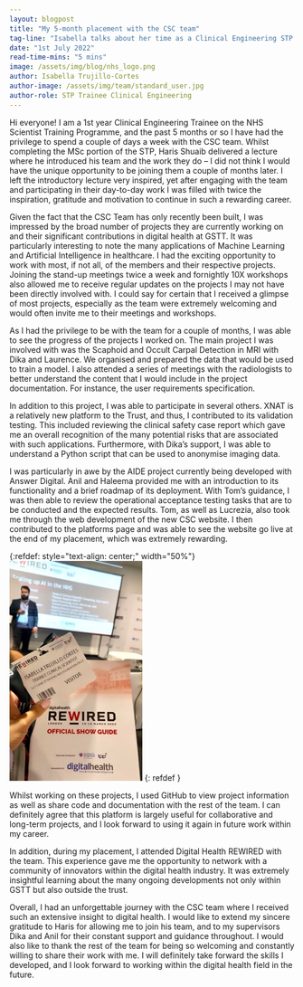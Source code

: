```yaml
---
layout: blogpost
title: "My 5-month placement with the CSC team" 
tag-line: "Isabella talks about her time as a Clinical Engineering STP trainee with the CSC team"
date: "1st July 2022"
read-time-mins: "5 mins"
image: /assets/img/blog/nhs_logo.png
author: Isabella Trujillo-Cortes
author-image: /assets/img/team/standard_user.jpg
author-role: STP Trainee Clinical Engineering 
---
```


Hi everyone! I am a 1st year Clinical Engineering Trainee on the NHS Scientist Training Programme, and the past 5 months
or so I have had the privilege to spend a couple of days a week with the CSC team. Whilst completing the MSc portion of 
the STP, Haris Shuaib delivered a lecture where he introduced his team and the work they do – I did not think I would 
have the unique opportunity to be joining them a couple of months later. I left the introductory lecture very inspired,
yet after engaging with the team and participating in their day-to-day work I was filled with twice the inspiration, 
gratitude and motivation to continue in such a rewarding career.

Given the fact that the CSC Team has only recently been built, I was impressed by the broad number of projects they are 
currently working on and their significant contributions in digital health at GSTT. It was particularly interesting to 
note the many applications of Machine Learning and Artificial Intelligence in healthcare. I had the exciting opportunity
to work with most, if not all, of the members and their respective projects. Joining the stand-up meetings twice a week 
and fornightly 10X workshops also allowed me to receive regular updates on the projects I may not have been directly 
involved with. I could say for certain that I received a glimpse of most projects, especially as the team were extremely
welcoming and would often invite me to their meetings and workshops. 

As I had the privilege to be with the team for a couple of months, I was able to see the progress of the projects I 
worked on. The main project I was involved with was the Scaphoid and Occult Carpal Detection in MRI with Dika and 
Laurence. We organised and prepared the data that would be used to train a model. I also attended a series of meetings 
with the radiologists to better understand the content that I would include in the project documentation. For instance, 
the user requirements specification. 

In addition to this project, I was able to participate in several others. XNAT is a relatively new platform to the 
Trust, and thus, I contributed to its validation testing. This included reviewing the clinical safety case report which 
gave me an overall recognition of the many potential risks that are associated with such applications. Furthermore, with
Dika’s support, I was able to understand a Python script that can be used to anonymise imaging data.

I was particularly in awe by the AIDE project currently being developed with Answer Digital. Anil and Haleema provided 
me with an introduction to its functionality and a brief roadmap of its deployment. With Tom’s guidance, I was then able
to review the operational acceptance testing tasks that are to be conducted and the expected results. Tom, as well as 
Lucrezia, also took me through the web development of the new CSC website. I then contributed to the platforms page and
was able to see the website go live at the end of my placement, which was extremely rewarding.

{:refdef: style="text-align: center;" width="50%"}
![My Image]( /assets/img/blog/isabella_blog_1.png)
{: refdef }

Whilst working on these projects, I used GitHub to view project information as well as share code and documentation with
the rest of the team. I can definitely agree that this platform is largely useful for collaborative and long-term 
projects, and I look forward to using it again in future work within my career.

In addition, during my placement, I attended Digital Health REWIRED with the team. This experience gave me the 
opportunity to network with a community of innovators within the digital health industry. It was extremely insightful 
learning about the many ongoing developments not only within GSTT but also outside the trust.

Overall, I had an unforgettable journey with the CSC team where I received such an extensive insight to digital health. 
I would like to extend my sincere gratitude to Haris for allowing me to join his team, and to my supervisors Dika and 
Anil for their constant support and guidance throughout. I would also like to thank the rest of the team for being so 
welcoming and constantly willing to share their work with me. I will definitely take forward the skills I developed, and
I look forward to working within the digital health field in the future. 


